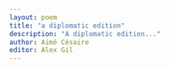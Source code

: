 ```yaml
---
layout: poem
title: "a diplomatic edition"
description: "A diplomatic edition..." 
author: Aimé Césaire
editor: Alex Gil
---
```


